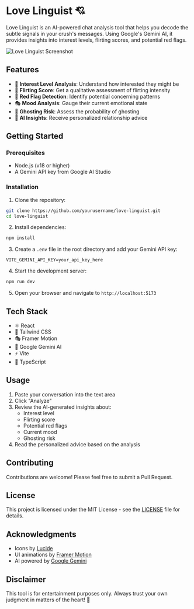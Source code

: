# Love Linguist 💘

Love Linguist is an AI-powered chat analysis tool that helps you decode the subtle signals in your crush's messages. Using Google's Gemini AI, it provides insights into interest levels, flirting scores, and potential red flags.

![Love Linguist Screenshot](https://images.unsplash.com/photo-1516534775068-ba3e7458af70?auto=format&fit=crop&q=80&w=2070)

## Features

- 💌 **Interest Level Analysis**: Understand how interested they might be
- 💝 **Flirting Score**: Get a qualitative assessment of flirting intensity
- 🚩 **Red Flag Detection**: Identify potential concerning patterns
- 🎭 **Mood Analysis**: Gauge their current emotional state
- 👻 **Ghosting Risk**: Assess the probability of ghosting
- 🧠 **AI Insights**: Receive personalized relationship advice

## Getting Started

### Prerequisites

- Node.js (v18 or higher)
- A Gemini API key from Google AI Studio

### Installation

1. Clone the repository:
```bash
git clone https://github.com/yourusername/love-linguist.git
cd love-linguist
```

2. Install dependencies:
```bash
npm install
```

3. Create a `.env` file in the root directory and add your Gemini API key:
```env
VITE_GEMINI_API_KEY=your_api_key_here
```

4. Start the development server:
```bash
npm run dev
```

5. Open your browser and navigate to `http://localhost:5173`

## Tech Stack

- ⚛️ React
- 🎨 Tailwind CSS
- 🎭 Framer Motion
- 🤖 Google Gemini AI
- ⚡ Vite
- 📝 TypeScript

## Usage

1. Paste your conversation into the text area
2. Click "Analyze"
3. Review the AI-generated insights about:
   - Interest level
   - Flirting score
   - Potential red flags
   - Current mood
   - Ghosting risk
4. Read the personalized advice based on the analysis

## Contributing

Contributions are welcome! Please feel free to submit a Pull Request.

## License

This project is licensed under the MIT License - see the [LICENSE](LICENSE) file for details.

## Acknowledgments

- Icons by [Lucide](https://lucide.dev)
- UI animations by [Framer Motion](https://www.framer.com/motion)
- AI powered by [Google Gemini](https://ai.google.dev)

## Disclaimer

This tool is for entertainment purposes only. Always trust your own judgment in matters of the heart! 💝
